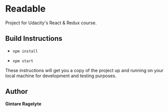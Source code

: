 # Readable

Project for Udacity's React & Redux course.

## Build Instructions

* `npm install`

* `npm start`

These instructions will get you a copy of the project up and running on your local machine for development and testing purposes.
## Author

**Gintare Ragelyte**

